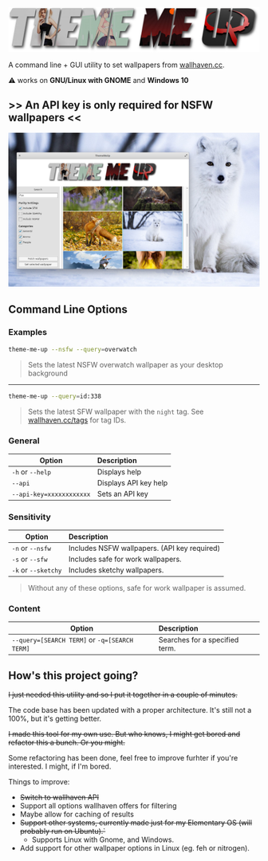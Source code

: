 ![Banner](docs/banner.png)

A command line + GUI utility to set wallpapers from [wallhaven.cc](https://wallhaven.cc).

⚠️ works on **GNU/Linux with GNOME** and **Windows 10**

## >> An API key is only required for NSFW wallpapers <<

![Avalonia UI](docs/avalnoia-screen.png)

## Command Line Options

### Examples

```bash
theme-me-up --nsfw --query=overwatch
```

> Sets the latest NSFW overwatch wallpaper as your desktop background

---

```bash
theme-me-up --query=id:338
```

> Sets the latest SFW wallpaper with the `night` tag. See [wallhaven.cc/tags](https://wallhaven.cc/tags) for tag IDs.

### General

| Option            | Description   |
| ----------------- |:--------------|
| `-h` or `--help`  | Displays help |
| `--api`  | Displays API key help |
| `--api-key=xxxxxxxxxxxx`  | Sets an API key |

### Sensitivity

| Option            | Description   |
| ----------------- |:--------------|
| `-n` or `--nsfw`  | Includes NSFW wallpapers. (API key required) |
| `-s` or `--sfw` | Includes safe for work wallpapers. |
| `-k` or `--sketchy` | Includes sketchy wallpapers. |

> Without any of these options, safe for work wallpaper is assumed.

### Content

| Option            | Description   |
| ----------------- |:--------------|
| `--query=[SEARCH TERM]` or `-q=[SEARCH TERM]` | Searches for a specified term. |


## How's this project going?

~~I just needed this utility and so I put it together in a couple of minutes.~~

The code base has been updated with a proper architecture. It's still not a 100%, but it's getting better.

~~I made this tool for my own use. But who knows, I might get bored and refactor this a bunch. Or you might.~~

Some refactoring has been done, feel free to improve furhter if you're interested. I might, if I'm bored.

Things to improve:

- ~~Switch to wallhaven API~~
- Support all options wallhaven offers for filtering
- Maybe allow for caching of results
- ~~Support other systems, currently made just for my Elementary OS (will probably run on Ubuntu).`~~
    - Supports Linux with Gnome, and Windows.
- Add support for other wallpaper options in Linux (eg. feh or nitrogen).
